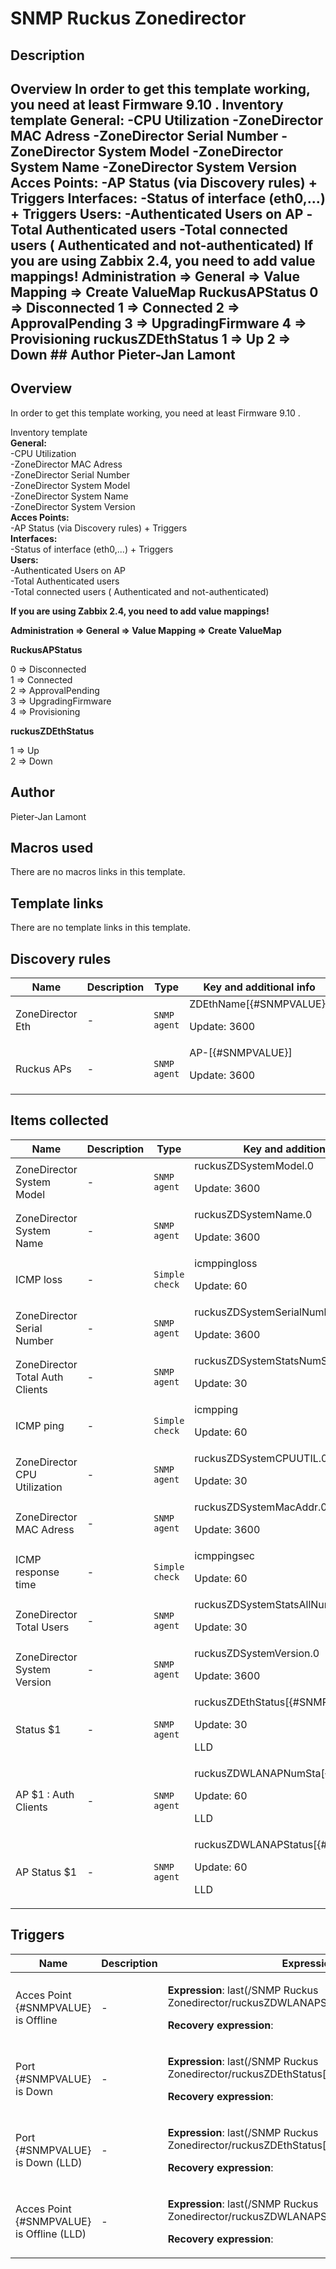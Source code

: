 # SNMP Ruckus Zonedirector

## Description

## Overview In order to get this template working, you need at least Firmware 9.10 . Inventory template **General:** -CPU Utilization -ZoneDirector MAC Adress -ZoneDirector Serial Number -ZoneDirector System Model -ZoneDirector System Name -ZoneDirector System Version **Acces Points:** -AP Status (via Discovery rules) + Triggers **Interfaces:** -Status of interface (eth0,...) + Triggers **Users:** -Authenticated Users on AP -Total Authenticated users -Total connected users ( Authenticated and not-authenticated) **If you are using Zabbix 2.4, you need to add value mappings!** **Administration => General => Value Mapping => Create ValueMap** **RuckusAPStatus** 0 ⇒ Disconnected 1 ⇒ Connected 2 ⇒ ApprovalPending 3 ⇒ UpgradingFirmware 4 ⇒ Provisioning **ruckusZDEthStatus** 1 ⇒ Up 2 ⇒ Down ## Author Pieter-Jan Lamont 

## Overview

In order to get this template working, you need at least Firmware 9.10 .  
  
Inventory template  
 **General:**   
 -CPU Utilization  
 -ZoneDirector MAC Adress  
 -ZoneDirector Serial Number  
 -ZoneDirector System Model  
 -ZoneDirector System Name  
 -ZoneDirector System Version  
 **Acces Points:**  
 -AP Status (via Discovery rules) + Triggers  
 **Interfaces:**  
 -Status of interface (eth0,...) + Triggers  
 **Users:**  
 -Authenticated Users on AP  
 -Total Authenticated users  
 -Total connected users ( Authenticated and not-authenticated)


**If you are using Zabbix 2.4, you need to add value mappings!**  
   
 **Administration => General => Value Mapping => Create ValueMap**  
   
 **RuckusAPStatus**  
   
 0 ⇒ Disconnected  
 1 ⇒ Connected  
 2 ⇒ ApprovalPending  
 3 ⇒ UpgradingFirmware  
 4 ⇒ Provisioning


**ruckusZDEthStatus**  
   
 1 ⇒ Up  
 2 ⇒ Down



## Author

Pieter-Jan Lamont

## Macros used

There are no macros links in this template.

## Template links

There are no template links in this template.

## Discovery rules

|Name|Description|Type|Key and additional info|
|----|-----------|----|----|
|ZoneDirector Eth|<p>-</p>|`SNMP agent`|ZDEthName[{#SNMPVALUE}]<p>Update: 3600</p>|
|Ruckus APs|<p>-</p>|`SNMP agent`|AP-[{#SNMPVALUE}]<p>Update: 3600</p>|
## Items collected

|Name|Description|Type|Key and additional info|
|----|-----------|----|----|
|ZoneDirector System Model|<p>-</p>|`SNMP agent`|ruckusZDSystemModel.0<p>Update: 3600</p>|
|ZoneDirector System Name|<p>-</p>|`SNMP agent`|ruckusZDSystemName.0<p>Update: 3600</p>|
|ICMP loss|<p>-</p>|`Simple check`|icmppingloss<p>Update: 60</p>|
|ZoneDirector Serial Number|<p>-</p>|`SNMP agent`|ruckusZDSystemSerialNumber.0<p>Update: 3600</p>|
|ZoneDirector Total Auth Clients|<p>-</p>|`SNMP agent`|ruckusZDSystemStatsNumSta.0<p>Update: 30</p>|
|ICMP ping|<p>-</p>|`Simple check`|icmpping<p>Update: 60</p>|
|ZoneDirector CPU Utilization|<p>-</p>|`SNMP agent`|ruckusZDSystemCPUUTIL.0<p>Update: 30</p>|
|ZoneDirector MAC Adress|<p>-</p>|`SNMP agent`|ruckusZDSystemMacAddr.0<p>Update: 3600</p>|
|ICMP response time|<p>-</p>|`Simple check`|icmppingsec<p>Update: 60</p>|
|ZoneDirector Total Users|<p>-</p>|`SNMP agent`|ruckusZDSystemStatsAllNumSta<p>Update: 30</p>|
|ZoneDirector System Version|<p>-</p>|`SNMP agent`|ruckusZDSystemVersion.0<p>Update: 3600</p>|
|Status $1|<p>-</p>|`SNMP agent`|ruckusZDEthStatus[{#SNMPVALUE}]<p>Update: 30</p><p>LLD</p>|
|AP $1 : Auth Clients|<p>-</p>|`SNMP agent`|ruckusZDWLANAPNumSta[{#SNMPVALUE}]<p>Update: 60</p><p>LLD</p>|
|AP Status $1|<p>-</p>|`SNMP agent`|ruckusZDWLANAPStatus[{#SNMPVALUE}]<p>Update: 60</p><p>LLD</p>|
## Triggers

|Name|Description|Expression|Priority|
|----|-----------|----------|--------|
|Acces Point {#SNMPVALUE} is Offline|<p>-</p>|<p>**Expression**: last(/SNMP Ruckus Zonedirector/ruckusZDWLANAPStatus[{#SNMPVALUE}])=0</p><p>**Recovery expression**: </p>|average|
|Port {#SNMPVALUE} is Down|<p>-</p>|<p>**Expression**: last(/SNMP Ruckus Zonedirector/ruckusZDEthStatus[{#SNMPVALUE}])=2</p><p>**Recovery expression**: </p>|high|
|Port {#SNMPVALUE} is Down (LLD)|<p>-</p>|<p>**Expression**: last(/SNMP Ruckus Zonedirector/ruckusZDEthStatus[{#SNMPVALUE}])=2</p><p>**Recovery expression**: </p>|high|
|Acces Point {#SNMPVALUE} is Offline (LLD)|<p>-</p>|<p>**Expression**: last(/SNMP Ruckus Zonedirector/ruckusZDWLANAPStatus[{#SNMPVALUE}])=0</p><p>**Recovery expression**: </p>|average|

